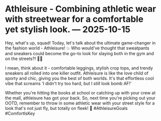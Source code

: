 # Athleisure - Combining athletic wear with streetwear for a comfortable yet stylish look. — 2025-10-15

Hey, what's up, squad! Today, let's talk about the ultimate game-changer in the fashion world - Athleisure! 💥 Who would've thought that sweatpants and sneakers could become the go-to look for slaying both in the gym and on the streets?! 🙌🏽

I mean, think about it - comfortable leggings, stylish crop tops, and trendy sneakers all rolled into one killer outfit. Athleisure is like the love child of sporty and chic, giving you the best of both worlds. It's that effortless cool vibe that screams 'I didn't try too hard, but I still look bomb AF!'

Whether you're hitting the books at school or catching up with your crew at the mall, athleisure has got your back. So, next time you're picking out your OOTD, remember to throw in some athletic wear with your street style for a look that's not just fly, but totally on fleek! 🌟 #AthleisureGoals #ComfortIsKey
